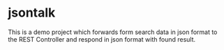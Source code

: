 # jsontalk
This is a demo project which forwards form search data in json format to the REST Controller and respond in json format with found result. 
